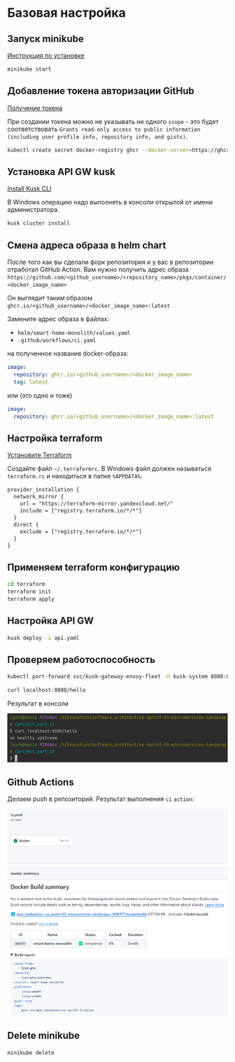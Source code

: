 # Базовая настройка

## Запуск minikube

[Инструкция по установке](https://minikube.sigs.k8s.io/docs/start/)

```bash
minikube start
```

## Добавление токена авторизации GitHub

[Получение токена](https://github.com/settings/tokens/new)

При создании токена можно не указывать ни одного `scope` - это будет соответствовать `Grants read-only access to public information (including user profile info, repository info, and gists)`. 

```bash
kubectl create secret docker-registry ghcr --docker-server=https://ghcr.io --docker-username=<github_username> --docker-password=<github_token> -n default
```

## Установка API GW kusk

[Install Kusk CLI](https://docs.kusk.io/getting-started/install-kusk-cli)

В Windows операцию надо выполнять в консоли открытой от имени администратора. 

```bash
kusk cluster install
```

## Смена адреса образа в helm chart

После того как вы сделали форк репозитория и у вас в репозитории отработал GitHub Action. Вам нужно получить адрес образа `https://github.com/<github_username>/<repository_name>/pkgs/container/<docker_image_name>`

Он выглядит таким образом
```ghcr.io/<github_username>/<docker_image_name>:latest```

Замените адрес образа в файлах:
- `helm/smart-home-monolith/values.yaml`
- `.github/workflows/ci.yaml`

на полученное название docker-образа:

```yaml
image:
  repository: ghcr.io/<github_username>/<docker_image_name>
  tag: latest
```

или (это одно и тоже)

```yaml
image:
  repository: ghcr.io/<github_username>/<docker_image_name>:latest
```

## Настройка terraform

[Установите Terraform](https://yandex.cloud/ru/docs/tutorials/infrastructure-management/terraform-quickstart#install-terraform)

Создайте файл `~/.terraformrc`. В Windows файл должен называться `terraform.rc` и находиться в папке `%APPDATA%`.

```hcl
provider_installation {
  network_mirror {
    url = "https://terraform-mirror.yandexcloud.net/"
    include = ["registry.terraform.io/*/*"]
  }
  direct {
    exclude = ["registry.terraform.io/*/*"]
  }
}
```

## Применяем terraform конфигурацию

```bash
cd terraform
terraform init
terraform apply
```

## Настройка API GW

```bash
kusk deploy -i api.yaml
```

## Проверяем работоспособность

```bash
kubectl port-forward svc/kusk-gateway-envoy-fleet -n kusk-system 8080:80
```

```bash
curl localhost:8080/hello
```

Результат в консоли

<img src="/images/cnosole.png" width="640"/>

## Github Actions

Делаем push в репозиторий. Результат выполнения `ci` `action`:

<img src="/images/gh-action.png" width="640"/>

## Delete minikube

```bash
minikube delete
```
